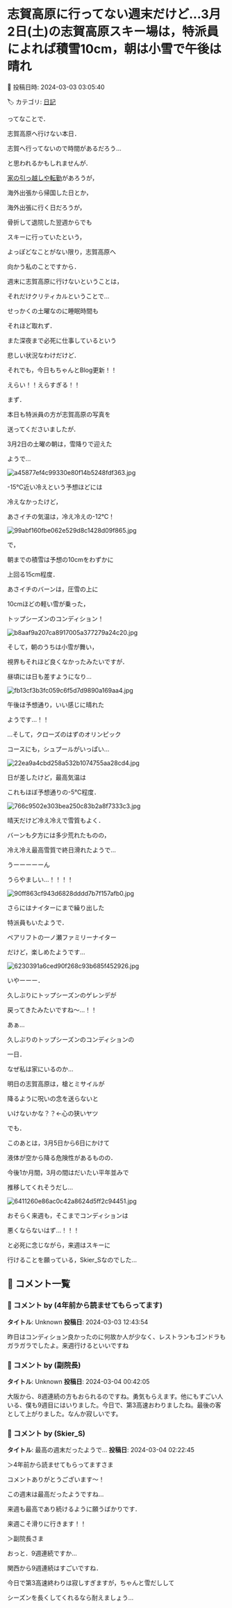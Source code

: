# 志賀高原に行ってない週末だけど…3月2日(土)の志賀高原スキー場は，特派員によれば積雪10cm，朝は小雪で午後は晴れ

📅 投稿日時: 2024-03-03 03:05:40

🏷️ カテゴリ: [日記](cc4b5682fb7b8b144980957a978653fb0.md)

ってなことで．


志賀高原へ行けない本日．


志賀へ行ってないので時間があるだろう…


と思われるかもしれませんが．





[家の引っ越しや転勤](eea295bc788d44e3b95fbd0da86a37884.md)があろうが，


海外出張から帰国した日とか，


海外出張に行く日だろうが，


骨折して退院した翌週からでも


スキーに行っていたという，


よっぽどなことがない限り，志賀高原へ


向かう私のことですから．


週末に志賀高原に行けないということは，


それだけクリティカルということで…





せっかくの土曜なのに睡眠時間も


それほど取れず．


また深夜まで必死に仕事しているという


悲しい状況なわけだけど．


それでも，今日もちゃんとBlog更新！！


えらい！！えらすぎる！！





まず．


本日も特派員の方が志賀高原の写真を


送ってくださいましたが．


3月2日の土曜の朝は，雪降りで迎えた


ようで…




![a45877ef4c99330e80f14b5248fdf363.jpg](images/a45877ef4c99330e80f14b5248fdf363.jpg)







-15℃近い冷えという予想ほどには


冷えなかったけど，


あさイチの気温は，冷え冷えの-12℃！




![99abf160fbe062e529d8c1428d09f865.jpg](images/99abf160fbe062e529d8c1428d09f865.jpg)







で，


朝までの積雪は予想の10cmをわずかに


上回る15cm程度．


あさイチのバーンは，圧雪の上に


10cmほどの軽い雪が乗った，


トップシーズンのコンディション！




![b8aaf9a207ca8917005a377279a24c20.jpg](images/b8aaf9a207ca8917005a377279a24c20.jpg)







そして，朝のうちは小雪が舞い，


視界もそれほど良くなかったみたいですが．


昼頃には日も差すようになり…




![fb13cf3b3fc059c6f5d7d9890a169aa4.jpg](images/fb13cf3b3fc059c6f5d7d9890a169aa4.jpg)







午後は予想通り，いい感じに晴れた


ようです…！！


…そして，クローズのはずのオリンピック


コースにも，シュプールがいっぱい…




![22ea9a4cbd258a532b1074755aa28cd4.jpg](images/22ea9a4cbd258a532b1074755aa28cd4.jpg)







日が差したけど，最高気温は


これもほぼ予想通りの-5℃程度．




![766c9502e303bea250c83b2a8f7333c3.jpg](images/766c9502e303bea250c83b2a8f7333c3.jpg)







晴天だけど冷え冷えで雪質もよく．


バーンも夕方には多少荒れたものの，


冷え冷え最高雪質で終日滑れたようで…


うーーーーーん


うらやましい…！！！！




![90ff863cf943d6828dddd7b7f157afb0.jpg](images/90ff863cf943d6828dddd7b7f157afb0.jpg)







さらにはナイターにまで繰り出した


特派員もいたようで．


ペアリフトの一ノ瀬ファミリーナイター


だけど，楽しめたようです…




![6230391a6ced90f268c93b685f452926.jpg](images/6230391a6ced90f268c93b685f452926.jpg)







いやーーー．


久しぶりにトップシーズンのゲレンデが


戻ってきたみたいですね～…！！





あぁ…


久しぶりのトップシーズンのコンディションの


一日．


なぜ私は家にいるのか…





明日の志賀高原は，槍とミサイルが


降るように呪いの念を送らないと


いけないかな？？←心の狭いヤツ





でも．


このあとは，3月5日から6日にかけて


液体が空から降る危険性があるものの．


今後1か月間，3月の間はだいたい平年並みで


推移してくれそうだし…




![6411260e86ac0c42a8624d5ff2c94451.jpg](images/6411260e86ac0c42a8624d5ff2c94451.jpg)







おそらく来週も，そこまでコンディションは


悪くならないはず…！！！





と必死に念じながら，来週はスキーに


行けることを願っている，Skier_Sなのでした…

## 💬 コメント一覧

### 💬 コメント by (4年前から読ませてもらってます)
**タイトル**: Unknown
**投稿日**: 2024-03-03 12:43:54

昨日はコンディション良かったのに何故か人が少なく、レストランもゴンドラもガラガラでしたよ。来週行けるといいですね

### 💬 コメント by (副院長)
**タイトル**: Unknown
**投稿日**: 2024-03-04 00:42:05

大阪から、8週連続の方もおられるのですね。勇気もらえます。他にもすごい人いる、僕も9週目にはいりました。今日で、第3高速おわりましたね。最後の客として上がりました。なんか寂しいです。

### 💬 コメント by (Skier_S)
**タイトル**: 最高の週末だったようで…
**投稿日**: 2024-03-04 02:22:45

＞4年前から読ませてもらってますさま

コメントありがとうございます～！

この週末は最高だったようですね…

来週も最高であり続けるように願うばかりです．

来週こそ滑りに行きます！！



＞副院長さま

おっと．9週連続ですか…

関西から9週連続はすごいですね．

今日で第3高速終わりは寂しすぎますが，ちゃんと雪だしして

シーズンを長くしてくれるなら耐えましょう…

